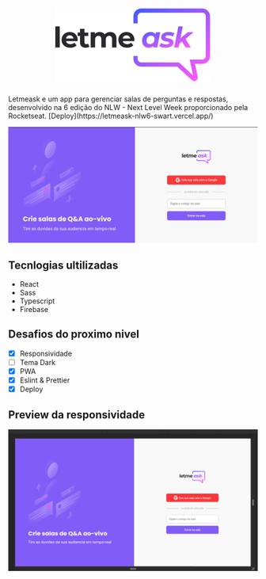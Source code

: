 <h1 align="center">
  <img src="./src/assets/images/logo.svg"/>
</h1>
Letmeask e um app para gerenciar salas de perguntas e respostas, desenvolvido na 6 edição do NLW - Next Level Week proporcionado pela Rocketseat.
[Deploy](https://letmeask-nlw6-swart.vercel.app/)

![Home](./.github/home-2021-06-25.png)

## Tecnlogias ultilizadas

- React
- Sass
- Typescript
- Firebase

## Desafios do proximo nivel

- [x] Responsividade
- [ ] Tema Dark
- [x] PWA
- [x] Eslint & Prettier
- [x] Deploy

## Preview da responsividade

![Home](./.github/responsive-2021-06-25.gif)

